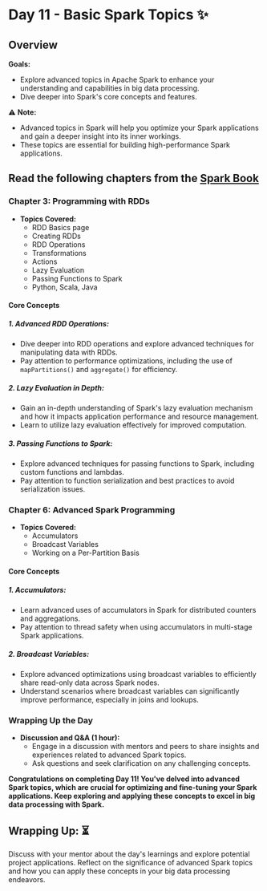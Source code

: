 # Day 11 - Basic Spark Topics :sparkles:

## Overview
**Goals:**
- Explore advanced topics in Apache Spark to enhance your understanding and capabilities in big data processing.
- Dive deeper into Spark's core concepts and features.

:warning: **Note:**
- Advanced topics in Spark will help you optimize your Spark applications and gain a deeper insight into its inner workings.
- These topics are essential for building high-performance Spark applications.

## Read the following chapters from the [Spark Book](https://github.com/hemant-rout/BigData/blob/master/Learning%20Spark%20%20Lightning-Fast%20Big%20Data%20Analysis%20.pdf)
### Chapter 3: Programming with RDDs

- **Topics Covered:**
  - RDD Basics page
  - Creating RDDs 
  - RDD Operations 
  - Transformations 
  - Actions 
  - Lazy Evaluation 
  - Passing Functions to Spark
  - Python, Scala, Java 

#### Core Concepts

##### 1. **Advanced RDD Operations:**
   - Dive deeper into RDD operations and explore advanced techniques for manipulating data with RDDs.
   - Pay attention to performance optimizations, including the use of `mapPartitions()` and `aggregate()` for efficiency.

##### 2. **Lazy Evaluation in Depth:**
   - Gain an in-depth understanding of Spark's lazy evaluation mechanism and how it impacts application performance and resource management.
   - Learn to utilize lazy evaluation effectively for improved computation.

##### 3. **Passing Functions to Spark:**
   - Explore advanced techniques for passing functions to Spark, including custom functions and lambdas.
   - Pay attention to function serialization and best practices to avoid serialization issues.

### Chapter 6: Advanced Spark Programming

- **Topics Covered:**
  - Accumulators 
  - Broadcast Variables 
  - Working on a Per-Partition Basis 

#### Core Concepts

##### 1. **Accumulators:**
   - Learn advanced uses of accumulators in Spark for distributed counters and aggregations.
   - Pay attention to thread safety when using accumulators in multi-stage Spark applications.

##### 2. **Broadcast Variables:**
   - Explore advanced optimizations using broadcast variables to efficiently share read-only data across Spark nodes.
   - Understand scenarios where broadcast variables can significantly improve performance, especially in joins and lookups.

### Wrapping Up the Day

- **Discussion and Q&A (1 hour):**
  - Engage in a discussion with mentors and peers to share insights and experiences related to advanced Spark topics.
  - Ask questions and seek clarification on any challenging concepts.

**Congratulations on completing Day 11! You've delved into advanced Spark topics, which are crucial for optimizing and fine-tuning your Spark applications. Keep exploring and applying these concepts to excel in big data processing with Spark.**

## **Wrapping Up:** :hourglass_flowing_sand:
Discuss with your mentor about the day's learnings and explore potential project applications. Reflect on the significance of advanced Spark topics and how you can apply these concepts in your big data processing endeavors.